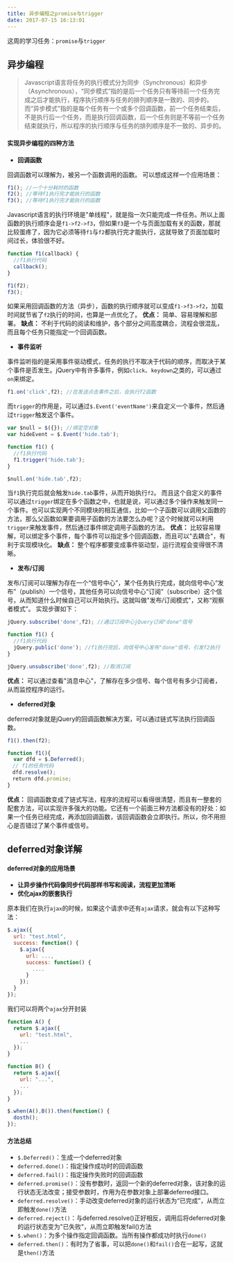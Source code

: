 ```yaml
---
title: 异步编程之promise与trigger
date: 2017-07-15 16:13:01
---
```

这周的学习任务：`promise`与`trigger`
<!--more-->

## 异步编程

> Javascript语言将任务的执行模式分为同步（Synchronous）和异步（Asynchronous），“同步模式”指的是后一个任务只有等待前一个任务完成之后才能执行，程序执行顺序与任务的排列顺序是一致的、同步的。而“异步模式”指的是每个任务有一个或多个回调函数，前一个任务结束后，不是执行后一个任务，而是执行回调函数，后一个任务则是不等前一个任务结束就执行，所以程序的执行顺序与任务的排列顺序是不一致的、异步的。



#### 实现异步编程的四种方法

* **回调函数**

回调函数可以理解为，被另一个函数调用的函数。
可以想成这样一个应用场景：
```javascript
f1(); //一个十分耗时的函数
f2(); //等待f1执行完才能执行的函数
f3(); //等待f1执行完才能执行的函数
```
Javascript语言的执行环境是"单线程"，就是指一次只能完成一件任务。所以上面函数的执行顺序会是`f1->f2->f3`，但如果`f3`是一个与页面加载有关的函数，那就比较蛋疼了，因为它必须等待`f1`与`f2`都执行完才能执行，这就导致了页面加载时间过长，体验很不好。
```javascript
function f1(callback) {
  //f1执行代码
  callback();
}

f1(f2);
f3();
```
如果采用回调函数的方法（异步），函数的执行顺序就可以变成`f1->f3->f2`，加载时间就节省了`f2`执行的时间，也算是一点优化了。
**优点：** 简单、容易理解和部署。
**缺点：** 不利于代码的阅读和维护，各个部分之间高度耦合，流程会很混乱，而且每个任务只能指定一个回调函数。

* **事件监听**

事件监听指的是采用事件驱动模式，任务的执行不取决于代码的顺序，而取决于某个事件是否发生。jQuery中有许多事件，例如`click`、`keydown`之类的，可以通过`on`来绑定。
```javascript
f1.on('click',f2); //在发送点击事件之后，会执行f2函数
```
而`trigger`的作用是，可以通过`$.Event('eventName')`来自定义一个事件，然后通过`trigger`触发这个事件。
```javascript
var $null = $({}); //绑定空对象
var hideEvent = $.Event('hide.tab');

function f1() {
  //f1执行代码
  f1.trigger('hide.tab');
}

$null.on('hide.tab',f2);
```
当`f1`执行完后就会触发`hide.tab`事件，从而开始执行`f2`。
而且这个自定义的事件可以通过`trigger`绑定在多个函数之中，也就是说，可以通过多个操作来触发同一个事件。也可以实现两个不同模块的相互通信，比如一个子函数可以调用父函数的方法，那么父函数如果要调用子函数的方法要怎么办呢？这个时候就可以利用`trigger`来触发事件，然后通过事件绑定调用子函数的方法。
**优点：** 比较容易理解，可以绑定多个事件，每个事件可以指定多个回调函数，而且可以"去耦合"，有利于实现模块化。
**缺点：** 整个程序都要变成事件驱动型，运行流程会变得很不清晰。

* **发布/订阅**

发布/订阅可以理解为存在一个“信号中心”，某个任务执行完成，就向信号中心“发布”（publish）一个信号，其他任务可以向信号中心“订阅”（subscribe）这个信号，从而知道什么时候自己可以开始执行。这就叫做"发布/订阅模式"，又称“观察者模式”。
实现步骤如下：
```javascript
jQuery.subscribe('done',f2); //通过订阅中心jQuery订阅"done"信号

function f1() {
  //f1执行代码
  jQuery.public('done'); //f1执行完后，向信号中心发布"done"信号，引发f2执行
}

jQuery.unsubscribe('done',f2); //取消订阅
```
**优点：** 可以通过查看"消息中心"，了解存在多少信号、每个信号有多少订阅者，从而监控程序的运行。

* **deferred对象**

deferred对象就是jQuery的回调函数解决方案，可以通过链式写法执行回调函数。
```javascript
f1().then(f2);

function f1(){
  var dfd = $.Deferred();
　// f1的任务代码
　dfd.resolve();
　return dfd.promise;
}
```
**优点：** 回调函数变成了链式写法，程序的流程可以看得很清楚，而且有一整套的配套方法，可以实现许多强大的功能。它还有一个前面三种方法都没有的好处：如果一个任务已经完成，再添加回调函数，该回调函数会立即执行。所以，你不用担心是否错过了某个事件或信号。

## deferred对象详解

#### deferred对象的应用场景

* **让异步操作代码像同步代码那样书写和阅读，流程更加清晰**
* **优化ajax的嵌套执行**

原本我们在执行`ajax`的时候，如果这个请求中还有`ajax`请求，就会有以下这种写法：
```javascript
$.ajax({
  url: "test.html",
  success: function() {
    $.ajax({
      url: ...,
      success: function() {
        ....
      }
    });
  }
});
```
我们可以将两个`ajax`分开封装
```javascript
function A() {
  return $.ajax({
    url: "test.html",
    ...
  });
}

function B() {
  return $.ajax({
    url: "...",
    ...
  });
}

$.when(A(),B()).then(function() {
  dosth();
});
```

#### 方法总结

* `$.Deferred()`：生成一个deferred对象
* `deferred.done()`：指定操作成功时的回调函数
* `deferred.fail()`：指定操作失败时的回调函数
* `deferred.promise()`：没有参数时，返回一个新的deferred对象，该对象的运行状态无法改变；接受参数时，作用为在参数对象上部署deferred接口。
* `deferred.resolve()`：手动改变deferred对象的运行状态为“已完成”，从而立即触发`done()`方法
* `deferred.reject()`：与deferred.resolve()正好相反，调用后将deferred对象的运行状态变为"已失败"，从而立即触发fail()方法
* `$.when()`：为多个操作指定回调函数。当所有操作都成功时执行`done()`
* `deferred.then()`：有时为了省事，可以把`done()`和`fail()`合在一起写，这就是`then()`方法
